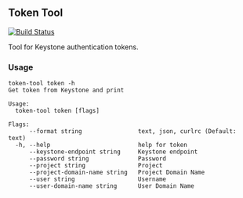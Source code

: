 ## Token Tool

[![Build Status](https://travis-ci.org/sapcc/token-tool.svg?branch=master)](https://travis-ci.org/sapcc/token-tool)

Tool for Keystone authentication tokens.

### Usage

```
token-tool token -h
Get token from Keystone and print

Usage:
  token-tool token [flags]

Flags:
      --format string                text, json, curlrc (Default: text)
  -h, --help                         help for token
      --keystone-endpoint string     Keystone endpoint
      --password string              Password
      --project string               Project
      --project-domain-name string   Project Domain Name
      --user string                  Username
      --user-domain-name string      User Domain Name
```